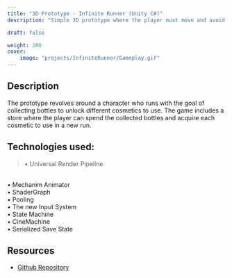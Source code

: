 ```yaml
---
title: "3D Prototype - Infinite Runner (Unity C#)"
description: "Simple 3D prototype where the player must move and avoid obstacles to collect bottles."

draft: false

weight: 200
cover:
    image: "projects/InfiniteRunner/Gameplay.gif"
--- 
```


## Description
The prototype revolves around a character who runs with the goal of collecting bottles to unlock different cosmetics to use.
The game includes a store where the player can spend the collected bottles and acquire each cosmetic to use in a new run.

 ## Technologies used:
>•	Universal Render Pipeline
<br>
•	Mechanim Animator
<br>
•	ShaderGraph
<br>
•	Pooling
<br>
•	The new Input System
<br>
•	State Machine
<br>
•	CineMachine
<br>
•	Serialized Save State


## Resources

- [Github Repository](https://github.com/FerRuizGimenez/Snow_InfiniteRunner)



